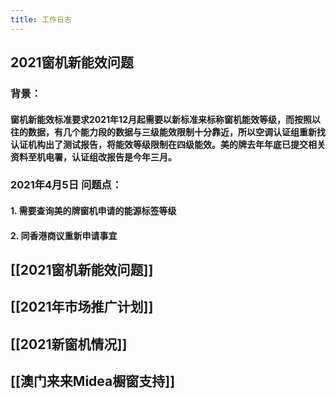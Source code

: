 ```yaml
---
title: 工作日志
---
```


## 2021窗机新能效问题
### 背景：
#### 窗机新能效标准要求2021年12月起需要以新标准来标称窗机能效等级，而按照以往的数据，有几个能力段的数据与三级能效限制十分靠近，所以空调认证组重新找认证机构出了测试报告，将能效等级限制在四级能效。美的牌去年年底已提交相关资料至机电署，认证组改报告是今年三月。
### 2021年4月5日 问题点：
#### 1.	需要查询美的牌窗机申请的能源标签等级
#### 2.	同香港商议重新申请事宜
## [[2021窗机新能效问题]]
## [[2021年市场推广计划]]
## [[2021新窗机情况]]
## [[澳门来来Midea橱窗支持]]
##
